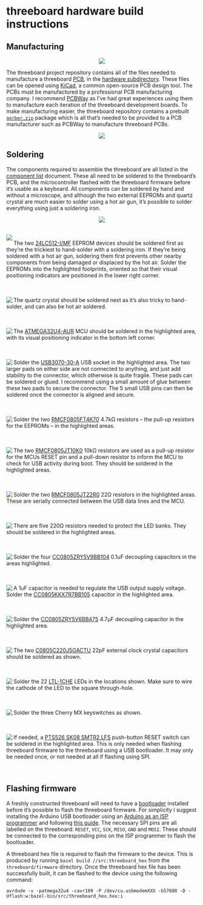 # threeboard hardware build instructions
## Manufacturing
<p align="center">
<img src="../images/hardware/pcb/hardware.png"/>
</p>

The threeboard project repository contains all of the files needed to manufacture a threeboard [PCB](https://en.wikipedia.org/wiki/Printed_circuit_board), in the [hardware subdirectory](https://github.com/taylorconor/threeboard/tree/master/hardware). These files can be opened using [KiCad](https://en.wikipedia.org/wiki/KiCad), a common open-source PCB design tool. The PCBs must be manufactured by a professional PCB manufacturing company. I recommend [PCBWay](https://www.pcbway.com/) as I’ve had great experiences using them to manufacture each iteration of the threeboard development boards. To make manufacturing easier, the threeboard repository contains a prebuilt [`gerber.zip`](https://github.com/taylorconor/threeboard/blob/master/hardware/gerber.zip) package which is all that’s needed to be provided to a PCB manufacturer such as PCBWay to manufacture threeboard PCBs.

<p align="center">
<img src="../images/soldering/fully_soldered_front.png" />
</p>

## Soldering
The components required to assemble the threeboard are all listed in the [component list](component_list.md) document. These all need to be soldered to the threeboard’s PCB, and the microcontroller flashed with the threeboard firmware before it’s usable as a keyboard. All components can be soldered by hand and without a microscope, and although the two external EEPROMs and quartz crystal are much easier to solder using a hot air gun, it’s possible to solder everything using just a soldering iron.

<p align="center">
<img src="../images/soldering/fully_soldered.png" />
</p>
<br />

<img src="../images/soldering/eeprom.png" align="left"/>

The two [24LC512-I/MF](https://www.digikey.com/en/products/detail/microchip-technology/24LC512-I-MF/523013) EEPROM devices should be soldered first as they’re the trickiest to hand-solder with a soldering iron. If they’re being soldered with a hot air gun, soldering them first prevents other nearby components from being damaged or displaced by the hot air. Solder the EEPROMs into the highlighted footprints, oriented so that their visual positioning indicators are positioned in the lower right corner.
<br clear="right"/>
<br clear="left"/>
<br />

<img src="../images/soldering/xtal.png" align="left"/>

The quartz crystal should be soldered next as it’s also tricky to hand-solder, and can also be hot air soldered.
<br clear="right"/>
<br clear="left"/>
<br />

<img src="../images/soldering/mcu.png" align="left"/>

The [ATMEGA32U4-AUR](https://www.digikey.com/en/products/detail/microchip-technology/ATMEGA32U4-AUR/2238241) MCU should be soldered in the highlighted area, with its visual positioning indicator in the bottom left corner.
<br clear="right"/>
<br clear="left"/>
<br />

<img src="../images/soldering/usb.png" align="left"/>

Solder the [USB3070-30-A](https://www.digikey.com/en/products/detail/gct/USB3070-30-A/9859704) USB socket in the highlighted area. The two larger pads on either side are not connected to anything, and just add stability to the connector, which otherwise is quite fragile. These pads can be soldered or glued. I recommend using a small amount of glue between these two pads to secure the connector. The 5 small USB pins can then be soldered once the connector is aligned and secure.
<br clear="right"/>
<br clear="left"/>
<br />

<img src="../images/soldering/r4.7k.png" align="left"/>

Solder the two [RMCF0805FT4K70](https://www.digikey.ch/en/products/detail/stackpole-electronics-inc/RMCF0805FT4K70/1760659) 4.7kΩ resistors – the pull-up resistors for the EEPROMs – in the highlighted areas.
<br clear="right"/>
<br clear="left"/>
<br />

<img src="../images/soldering/r10k.png" align="left"/>

The two [RMCF0805JT10K0](https://www.digikey.com/en/products/detail/stackpole-electronics-inc/RMCF0805JT10K0/1942577) 10kΩ resistors are used as a pull-up resistor for the MCUs RESET pin and a pull-down resistor to inform the MCU to check for USB activity during boot. They should be soldered in the highlighted areas.
<br clear="right"/>
<br clear="left"/>
<br />

<img src="../images/soldering/r22.png" align="left"/>

Solder the two [RMCF0805JT22R0](https://www.digikey.com/en/products/detail/stackpole-electronics-inc/RMCF0805JT22R0/1942533) 22Ω resistors in the highlighted areas. These are serially connected between the USB data lines and the MCU.
<br clear="right"/>
<br clear="left"/>
<br />

<img src="../images/soldering/r220.png" align="left"/>

There are five 220Ω resistors needed to protect the LED banks. They should be soldered in the highlighted areas.
<br clear="right"/>
<br clear="left"/>
<br />

<img src="../images/soldering/c0.1u.png" align="left"/>

Solder the four [CC0805ZRY5V9BB104](https://www.digikey.com/en/products/detail/yageo/CC0805ZRY5V9BB104/2103145) 0.1uF decoupling capacitors in the areas highlighted.
<br clear="right"/>
<br clear="left"/>
<br />

<img src="../images/soldering/c1u.png" align="left"/>

A 1uF capacitor is needed to regulate the USB output supply voltage. Solder the [CC0805KKX7R7BB105](https://www.digikey.com/en/products/detail/yageo/CC0805KKX7R7BB105/2103149) capacitor in the highlighted area.
<br clear="right"/>
<br clear="left"/>
<br />

<img src="../images/soldering/c4.7u.png" align="left"/>

Solder the [CC0805ZRY5V6BB475](https://www.digikey.com/en/products/detail/yageo/CC0805ZRY5V6BB475/2103155) 4.7µF decoupling capacitor in the highlighted area.
<br clear="right"/>
<br clear="left"/>
<br />

<img src="../images/soldering/c22p.png" align="left"/>

The two [C0805C220J5GACTU](https://www.digikey.com/en/products/detail/kemet/C0805C220J5GACTU/411112) 22pF external clock crystal capacitors should be soldered as shown.
<br clear="right"/>
<br clear="left"/>
<br />

<img src="../images/soldering/leds.png" align="left"/>

Solder the 22 [LTL-1CHE](https://www.digikey.com/en/products/detail/lite-on-inc/LTL-1CHE/670000) LEDs in the locations shown. Make sure to wire the cathode of the LED to the square through-hole.
<br clear="right"/>
<br clear="left"/>
<br />

<img src="../images/soldering/switches.png" align="left"/>

Solder the three Cherry MX keyswitches as shown.
<br clear="right"/>
<br clear="left"/>
<br />

<img src="../images/soldering/reset.png" align="left"/>

If needed, a [PTS526 SK08 SMTR2 LFS](https://www.digikey.com/en/products/detail/c-k/PTS526-SK08-SMTR2-LFS/10056632) push-button RESET switch can be soldered in the highlighted area. This is only needed when flashing threeboard firmware to the threeboard using a USB bootloader. It may only be needed once, or not needed at all if flashing using SPI.
<br clear="right"/>
<br clear="left"/>
<br />

## Flashing firmware
A freshly constructed threeboard will need to have a [bootloader](https://en.wikipedia.org/wiki/Bootloader) installed before it’s possible to flash the threeboard firmware. For simplicity I suggest installing the Arduino USB bootloader using an [Arduino as an ISP programmer](https://www.arduino.cc/en/Tutorial/BuiltInExamples/ArduinoISP) and following [this guide](https://learn.sparkfun.com/tutorials/installing-an-arduino-bootloader/all). The necessary SPI pins are all labelled on the threeboard: `RESET`, `VCC`, `SCK`, `MISO`, `GND` and `MOSI`. These should be connected to the corresponding pins on the ISP programmer to flash the bootloader.

A threeboard hex file is required to flash the firmware to the device. This is produced by running `bazel build //src:threeboard_hex` from the `threeboard/firmware` directory. Once the threeboard hex file has been successfully built, it can be flashed to the device using the following command:
```
avrdude -v -patmega32u4 -cavr109 -P /dev/cu.usbmodemXXX -b57600 -D -Uflash:w:bazel-bin/src/threeboard_hex.hex:i
```